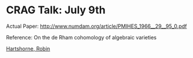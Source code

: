 # CRAG Talk: July 9th
Actual Paper:
<http://www.numdam.org/article/PMIHES_1966__29__95_0.pdf>


Reference:
On the de Rham cohomology of algebraic varieties

[Hartshorne, Robin](http://www.numdam.org/search/%22Hartshorne,%20Robin%22-c/)